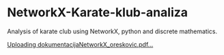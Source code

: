 # NetworkX-Karate-klub-analiza
Analysis of karate club using NetworkX, python and discrete mathematics.

[Uploading dokumentacijaNetworkX_oreskovic.pdf…]()
